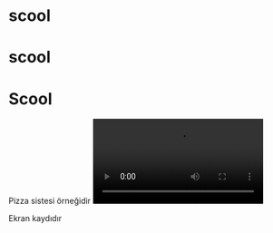 # scool
# scool
<h1> Scool</h1>

Pizza sistesi örneğidir
<video src=" loop /Restaurant Web Site - Google Chrome 2024-11-12 18-18-38.mp4">
</video>
<p> Ekran kaydıdır</p>

